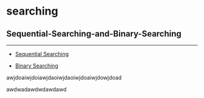 # searching
## Sequential-Searching-and-Binary-Searching
---
+ [Sequential Searching](https://github.com/lanonee/Sequential_Searching-and-Binary-Searching/blob/main/Sequential-Searching.c)
* [Binary Searching](https://github.com/lanonee/Sequential_Searching-and-Binary-Searching/blob/main/Binary-Searching.c)

awjdoaiwjdoiawjdaoiwjdaoiwjdoaiwjdowjdoad 

awdwadawdwdawdawd

